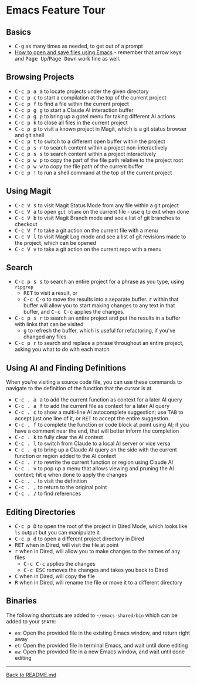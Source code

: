 # Emacs Feature Tour

## Basics

- <kbd>C-g</kbd> as many times as needed, to get out of a prompt
- [How to open and save files using Emacs](http://mally.stanford.edu/~sr/computing/emacs.html) - remember that arrow keys and <kbd>Page Up</kbd>/<kbd>Page Down</kbd> work fine as well.

## Browsing Projects

- <kbd>C-c p a a</kbd> to locate projects under the given directory
- <kbd>C-c p c</kbd> to start a compilation at the top of the current project
- <kbd>C-c p f</kbd> to find a file within the current project
- <kbd>C-c p g g</kbd> to start a Claude AI interaction buffer
- <kbd>C-c p g p</kbd> to bring up a gptel menu for taking different AI actions
- <kbd>C-c p k</kbd> to close all files in the current project
- <kbd>C-c p p</kbd> to visit a known project in Magit, which is a git status browser and git shell
- <kbd>C-c p t</kbd> to switch to a different open buffer within the project
- <kbd>C-c p s r</kbd> to search content within a project non-interactively
- <kbd>C-c p s s</kbd> to search content within a project interactively
- <kbd>C-c p w p</kbd> to copy the part of the file path relative to the project root
- <kbd>C-c p w w</kbd> to copy the file path of the current buffer
- <kbd>C-c p !</kbd> to run a shell command at the top of the current project

## Using Magit

- <kbd>C-c V s</kbd> to visit Magit Status Mode from any file within a git project
- <kbd>C-c V a</kbd> to open `git blame` on the current file - use <kbd>q</kbd> to exit when done
- <kbd>C-c V b</kbd> to visit Magit Branch mode and see a list of git branches to checkout
- <kbd>C-c V f</kbd> to take a git action on the current file with a menu
- <kbd>C-c V l</kbd> to visit Magit Log mode and see a list of git revisions made to the project, which can be opened
- <kbd>C-c V v</kbd> to take a git action on the current repo with a menu

## Search

- <kbd>C-c p s s</kbd> to search an entire project for a phrase as you type, using `ripgrep`
  - <kbd>RET</kbd> to visit a result, or
  - <kbd>C-c C-o</kbd> to move the results into a separate buffer. <kbd>r</kbd> within that buffer will allow you to start making changes to any text in that buffer, and <kbd>C-c C-c</kbd> applies the changes.
- <kbd>C-c p s r</kbd> to search an entire project and put the results in a buffer with links that can be visited
  - <kbd>g</kbd> to refresh the buffer, which is useful for refactoring, if you've changed any files
- <kbd>C-c p r</kbd> to search and replace a phrase throughout an entire project, asking you what to do with each match

## Using AI and Finding Definitions

When you're visiting a source code file, you can use these commands to navigate to the definition of the function that
the cursor is at.

- <kbd>C-c . a a</kbd> to add the current function as context for a later AI query
- <kbd>C-c . a f</kbd> to add the current file as context for a later AI query
- <kbd>C-c . c</kbd> to show a multi-line AI autocomplete suggestion; use <kbd>TAB</kbd> to accept just one line of it, or <kbd>RET</kbd> to accept the entire suggestion.
- <kbd>C-c . f</kbd> to complete the function or code block at point using AI; if you have a comment near the end, that will better inform the completion
- <kbd>C-c . k</kbd> to fully clear the AI context
- <kbd>C-c . l</kbd> to switch from Claude to a local AI server or vice versa
- <kbd>C-c . q</kbd> to bring up a Claude AI query on the side with the current function or region added to the AI context
- <kbd>C-c . r</kbd> to rewrite the current function or region using Claude AI
- <kbd>C-c . v</kbd> to pop up a menu that allows viewing and pruning the AI context; hit <kbd>q</kbd> when done to apply the changes
- <kbd>C-c . .</kbd> to visit the definition
- <kbd>C-c . ,</kbd> to return to the original point
- <kbd>C-c . /</kbd> to find references

## Editing Directories

- <kbd>C-c p D</kbd> to open the root of the project in Dired Mode, which looks like `ls` output but you can manipulate it
- <kbd>C-c p d</kbd> to open a different project directory in Dired
- <kbd>RET</kbd> when in Dired, will visit the file at point
- <kbd>r</kbd> when in Dired, will allow you to make changes to the names of any files
  - <kbd>C-c C-c</kbd> applies the changes
  - <kbd>C-c ESC</kbd> removes the changes and takes you back to Dired
- <kbd>C</kbd> when in Dired, will copy the file
- <kbd>R</kbd> when in Dired, will rename the file or move it to a different directory

## Binaries

The following shortcuts are added to `~/emacs-shared/bin` which can be added to your `$PATH`:

- `en`: Open the provided file in the existing Emacs window, and return right away
- `et`: Open the provided file in terminal Emacs, and wait until done editing
- `ew`: Open the provided file in a new Emacs window, and wait until done editing

---

[Back to README.md](../README.md#documentation)
